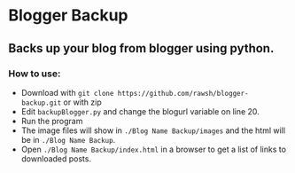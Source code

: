# Blogger Backup

## Backs up your blog from blogger using python.

### How to use:

- Download with `git clone https://github.com/rawsh/blogger-backup.git` or with zip
- Edit `backupBlogger.py` and change the blogurl variable on line 20.
- Run the program
- The image files will show in `./Blog Name Backup/images` and the html will be in `./Blog Name Backup`.
- Open `./Blog Name Backup/index.html` in a browser to get a list of links to downloaded posts.
